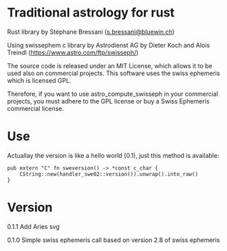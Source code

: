 # Traditional astrology for rust

Rust library by Stéphane Bressani (s.bressani@bluewin.ch)

Using swissephem c library by Astrodienst AG
by Dieter Koch and Alois Treindl (https://www.astro.com/ftp/swisseph/)

The source code is released under an MIT License, which allows it to be used
also on commercial projects. This software uses the swiss ephemeris which is
licensed GPL.

Therefore, if you want to use astro_compute_swisseph in your commercial
projects, you must adhere to the GPL license or buy a Swiss Ephemeris
commercial license.

# Use
Actuallay the version is like a hello world (0.1), just this method is available:

```
pub extern "C" fn sweversion() -> *const c_char {
    CString::new(handler_swe02::version()).unwrap().into_raw()
}
```

# Version

0.1.1
Add Aries svg

0.1.0
Simple swiss ephemeris call based on version 2.8 of swiss ephemeris
